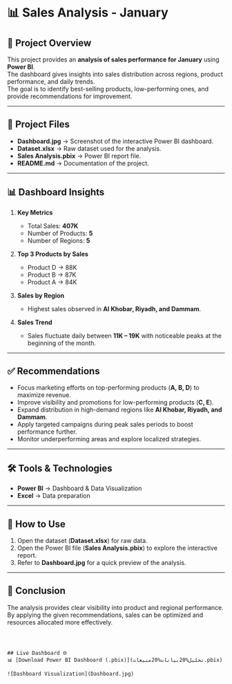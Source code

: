 # 📊 Sales Analysis - January

## 📝 Project Overview
This project provides an **analysis of sales performance for January** using **Power BI**.  
The dashboard gives insights into sales distribution across regions, product performance, and daily trends.  
The goal is to identify best-selling products, low-performing ones, and provide recommendations for improvement.

---

## 📂 Project Files
- **Dashboard.jpg** → Screenshot of the interactive Power BI dashboard.  
- **Dataset.xlsx** → Raw dataset used for the analysis.  
- **Sales Analysis.pbix** → Power BI report file.  
- **README.md** → Documentation of the project.  

---

## 📊 Dashboard Insights
1. **Key Metrics**
   - Total Sales: **407K**
   - Number of Products: **5**
   - Number of Regions: **5**

2. **Top 3 Products by Sales**
   - Product D → 88K  
   - Product B → 87K  
   - Product A → 84K  

3. **Sales by Region**
   - Highest sales observed in **Al Khobar, Riyadh, and Dammam**.  

4. **Sales Trend**
   - Sales fluctuate daily between **11K – 19K** with noticeable peaks at the beginning of the month.

---

## ✅ Recommendations
- Focus marketing efforts on top-performing products (**A, B, D**) to maximize revenue.  
- Improve visibility and promotions for low-performing products (**C, E**).  
- Expand distribution in high-demand regions like **Al Khobar, Riyadh, and Dammam**.  
- Apply targeted campaigns during peak sales periods to boost performance further.  
- Monitor underperforming areas and explore localized strategies.  

---

## 🛠️ Tools & Technologies
- **Power BI** → Dashboard & Data Visualization  
- **Excel** → Data preparation  

---

## 🚀 How to Use
1. Open the dataset (**Dataset.xlsx**) for raw data.  
2. Open the Power BI file (**Sales Analysis.pbix**) to explore the interactive report.  
3. Refer to **Dashboard.jpg** for a quick preview of the analysis.  

---

## 📌 Conclusion
The analysis provides clear visibility into product and regional performance.  
By applying the given recommendations, sales can be optimized and resources allocated more effectively.
```



## Live Dashboard 🌐
📊 [Download Power BI Dashboard (.pbix)](تحليل%20بيانات%20مبيعات.pbix)  

![Dashboard Visualization](Dashboard.jpg)
